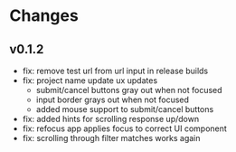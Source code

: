 # Changes

## v0.1.2
- fix: remove test url from url input in release builds
- fix: project name update ux updates
    - submit/cancel buttons gray out when not focused
    - input border grays out when not focused
    - added mouse support to submit/cancel buttons
- fix: added hints for scrolling response up/down
- fix: refocus app applies focus to correct UI component
- fix: scrolling through filter matches works again

